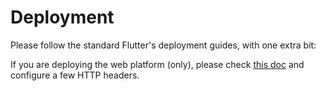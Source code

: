# Deployment

Please follow the standard Flutter's deployment guides, with one extra bit:

If you are deploying the web platform (only),
please check [this doc](../../manual/miscellaneous/web-cross-origin) and configure a few HTTP headers.
